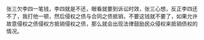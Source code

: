 张三欠李四一笔钱，李四就是不还，眼看就要到诉讼时效，张三心想，反正李四还不了，我打他一顿，然后侵权之债与合同之债抵销，不要这钱就不要了，如果允许故意侵权之债侵权方抵销侵权之债，那么就会出现法律鼓励民众侵权来抵销债权的情况。
